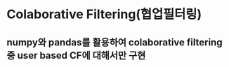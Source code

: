 # Colaborative Filtering(협업필터링)

## numpy와 pandas를 활용하여 colaborative filtering중 user based CF에 대해서만 구현
